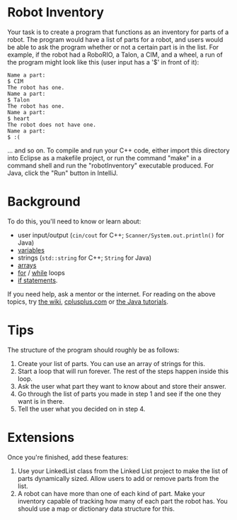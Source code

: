 # Robot Inventory
Your task is to create a program that functions as an inventory for parts of a robot. The program would have a list of parts for a robot, and users would be able to ask the program whether or not a certain part is in the list. For example, if the robot had a RoboRIO, a Talon, a CIM, and a wheel, a run of the program might look like this (user input has a '$' in front of it):

    Name a part:
    $ CIM
    The robot has one.
    Name a part:
    $ Talon
    The robot has one.
    Name a part:
    $ heart
    The robot does not have one.
    Name a part:
    $ :(

... and so on. To compile and run your C++ code, either import this directory into Eclipse as a makefile project, or run the command "make" in a command shell and run the "robotInventory" executable produced. For Java, click the "Run" button in IntelliJ.

# Background
To do this, you'll need to know or learn about:

 * user input/output (`cin/cout` for C++; `Scanner/System.out.println()` for Java)
 * [variables](https://github.com/Skunkworks1983/Skunkworks-code-exercises/wiki/Variable)
 * strings (`std::string` for C++; `String` for Java)
 * [arrays](https://github.com/Skunkworks1983/Skunkworks-code-exercises/wiki/Array)
 * [for](https://github.com/Skunkworks1983/Skunkworks-code-exercises/wiki/For-loop) / [while](https://github.com/Skunkworks1983/Skunkworks-code-exercises/wiki/While-loop) loops
 * [if statements](https://github.com/Skunkworks1983/Skunkworks-code-exercises/wiki/If-else-statement). 

If you need help, ask a mentor or the internet. For reading on the above topics, try [the wiki](https://github.com/Skunkworks1983/Skunkworks-code-exercises/wiki), [cplusplus.com](http://www.cplusplus.com) or [the Java tutorials](https://docs.oracle.com/javase/tutorial/).

# Tips
The structure of the program should roughly be as follows:

1. Create your list of parts. You can use an array of strings for this.
2. Start a loop that will run forever. The rest of the steps happen inside this loop.
3. Ask the user what part they want to know about and store their answer.
4. Go through the list of parts you made in step 1 and see if the one they want is in there.
5. Tell the user what you decided on in step 4.

# Extensions
Once you're finished, add these features:

1. Use your LinkedList class from the Linked List project to make the list of parts dynamically sized. Allow users to add or remove parts from the list.
2. A robot can have more than one of each kind of part. Make your inventory capable of tracking how many of each part the robot has. You should use a map or dictionary data structure for this.
